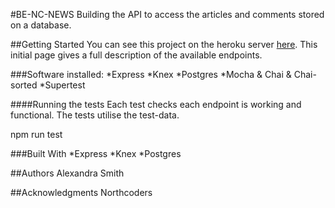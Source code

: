 #BE-NC-NEWS
Building the API to access the articles and comments stored on a database.

##Getting Started
You can see this project on the heroku server [here](https://salex-nc-news-server.herokuapp.com/api).
This initial page gives a full description of the available endpoints.

###Software installed:
*Express
*Knex
*Postgres
*Mocha & Chai & Chai-sorted
\*Supertest

####Running the tests
Each test checks each endpoint is working and functional. The tests utilise the test-data.

npm run test

###Built With
*Express
*Knex
\*Postgres

##Authors
Alexandra Smith

##Acknowledgments
Northcoders

